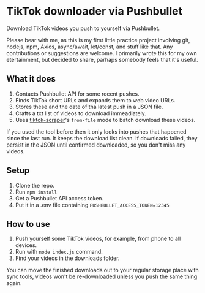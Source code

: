 # TikTok downloader via Pushbullet

Download TikTok videos you push to yourself via Pushbullet.

Please bear with me, as this is my first little practice project involving git, nodejs, npm, Axios, async/await, let/const, and stuff like that. Any contributions or suggestions are welcome. I primarily wrote this for my own etertainment, but decided to share, parhaps somebody feels that it's useful.

## What it does

1. Contacts Pushbullet API for some recent pushes.
2. Finds TikTok short URLs and expands them to web video URLs.
3. Stores these and the date of tha latest push in a JSON file.
4. Crafts a txt list of videos to download immeadiately.
5. Uses [tiktok-scraper](https://github.com/drawrowfly/tiktok-scraper)'s `from-file` mode to batch download these videos.

If you used the tool before then it only looks into pushes that happened since the last run. It keeps the download list clean. If downloads failed, they persist in the JSON until confirmed downloaded, so you don't miss any videos.

## Setup

1. Clone the repo.
2. Run `npm install`
3. Get a Pushbullet API access token.
4. Put it in a .env file containing `PUSHBULLET_ACCESS_TOKEN=12345`

## How to use

1. Push yourself some TikTok videos, for example, from phone to all devices.
2. Run with `node index.js` command.
3. Find your videos in the downloads folder.

You can move the finished downloads out to your regular storage place with sync tools, videos won't be re-downloaded unless you push the same thing again.
